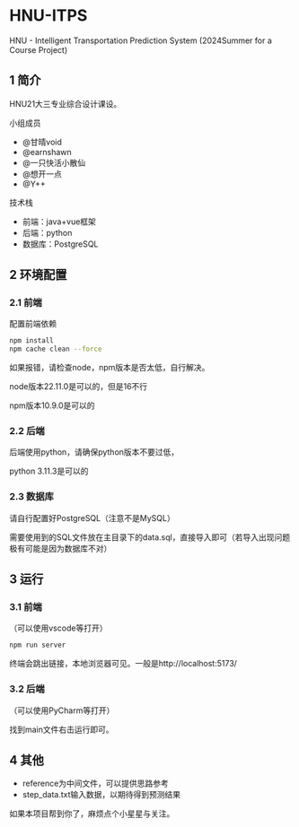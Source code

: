 # HNU-ITPS
HNU - Intelligent Transportation Prediction System (2024Summer for a Course Project)

## 1 简介

HNU21大三专业综合设计课设。

小组成员

- @甘晴void
- @earnshawn
- @一只快活小散仙
- @想开一点
- @Y++

技术栈

- 前端：java+vue框架
- 后端：python
- 数据库：PostgreSQL

## 2 环境配置

### 2.1 前端

配置前端依赖

```bash
npm install
npm cache clean --force
```

如果报错，请检查node，npm版本是否太低，自行解决。

node版本22.11.0是可以的，但是16不行

npm版本10.9.0是可以的

### 2.2 后端

后端使用python，请确保python版本不要过低，

python 3.11.3是可以的

### 2.3 数据库

请自行配置好PostgreSQL（注意不是MySQL）

需要使用到的SQL文件放在主目录下的data.sql，直接导入即可（若导入出现问题极有可能是因为数据库不对）

## 3 运行

### 3.1 前端

（可以使用vscode等打开）

```bash
npm run server
```

终端会跳出链接，本地浏览器可见。一般是http://localhost:5173/

### 3.2 后端

（可以使用PyCharm等打开）

找到main文件右击运行即可。

## 4 其他

- reference为中间文件，可以提供思路参考
- step_data.txt输入数据，以期待得到预测结果

如果本项目帮到你了，麻烦点个小星星与关注。
